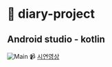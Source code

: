 # 📔 diary-project
Android studio - kotlin
---
![Main](https://github.com/seha01130/diary-project/assets/102642679/250c57c8-09ad-411f-8eec-812c4f0bb727)
:video_camera: [시연영상](https://youtu.be/RUSME8Lks8E)
